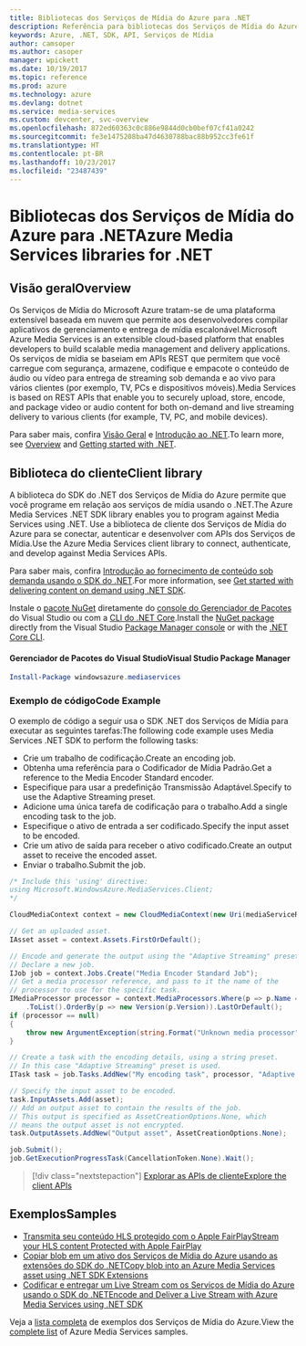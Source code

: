 ```yaml
---
title: Bibliotecas dos Serviços de Mídia do Azure para .NET
description: Referência para bibliotecas dos Serviços de Mídia do Azure para .NET
keywords: Azure, .NET, SDK, API, Serviços de Mídia
author: camsoper
ms.author: casoper
manager: wpickett
ms.date: 10/19/2017
ms.topic: reference
ms.prod: azure
ms.technology: azure
ms.devlang: dotnet
ms.service: media-services
ms.custom: devcenter, svc-overview
ms.openlocfilehash: 872ed60363c0c886e9844d0cb0bef07cf41a0242
ms.sourcegitcommit: fe3e1475208ba47d4630788bac88b952cc3fe61f
ms.translationtype: HT
ms.contentlocale: pt-BR
ms.lasthandoff: 10/23/2017
ms.locfileid: "23487439"
---
```

# <a name="azure-media-services-libraries-for-net"></a><span data-ttu-id="92e07-104">Bibliotecas dos Serviços de Mídia do Azure para .NET</span><span class="sxs-lookup"><span data-stu-id="92e07-104">Azure Media Services libraries for .NET</span></span>

## <a name="overview"></a><span data-ttu-id="92e07-105">Visão geral</span><span class="sxs-lookup"><span data-stu-id="92e07-105">Overview</span></span>

<span data-ttu-id="92e07-106">Os Serviços de Mídia do Microsoft Azure tratam-se de uma plataforma extensível baseada em nuvem que permite aos desenvolvedores compilar aplicativos de gerenciamento e entrega de mídia escalonável.</span><span class="sxs-lookup"><span data-stu-id="92e07-106">Microsoft Azure Media Services is an extensible cloud-based platform that enables developers to build scalable media management and delivery applications.</span></span> <span data-ttu-id="92e07-107">Os serviços de mídia se baseiam em APIs REST que permitem que você carregue com segurança, armazene, codifique e empacote o conteúdo de áudio ou vídeo para entrega de streaming sob demanda e ao vivo para vários clientes (por exemplo, TV, PCs e dispositivos móveis).</span><span class="sxs-lookup"><span data-stu-id="92e07-107">Media Services is based on REST APIs that enable you to securely upload, store, encode, and package video or audio content for both on-demand and live streaming delivery to various clients (for example, TV, PC, and mobile devices).</span></span> 

<span data-ttu-id="92e07-108">Para saber mais, confira [Visão Geral](/azure/media-services/media-services-overview) e [Introdução ao .NET](/azure/media-services/media-services-dotnet-how-to-use).</span><span class="sxs-lookup"><span data-stu-id="92e07-108">To learn more, see [Overview](/azure/media-services/media-services-overview) and [Getting started with .NET](/azure/media-services/media-services-dotnet-how-to-use).</span></span> 

## <a name="client-library"></a><span data-ttu-id="92e07-109">Biblioteca do cliente</span><span class="sxs-lookup"><span data-stu-id="92e07-109">Client library</span></span>

<span data-ttu-id="92e07-110">A biblioteca do SDK do .NET dos Serviços de Mídia do Azure permite que você programe em relação aos serviços de mídia usando o .NET.</span><span class="sxs-lookup"><span data-stu-id="92e07-110">The Azure Media Services .NET SDK library enables you to program against Media Services using .NET.</span></span> <span data-ttu-id="92e07-111">Use a biblioteca de cliente dos Serviços de Mídia do Azure para se conectar, autenticar e desenvolver com APIs dos Serviços de Mídia.</span><span class="sxs-lookup"><span data-stu-id="92e07-111">Use the Azure Media Services client library to connect, authenticate, and develop against Media Services APIs.</span></span>  

<span data-ttu-id="92e07-112">Para saber mais, confira [Introdução ao fornecimento de conteúdo sob demanda usando o SDK do .NET](/azure/media-services/media-services-dotnet-get-started).</span><span class="sxs-lookup"><span data-stu-id="92e07-112">For more information, see [Get started with delivering content on demand using .NET SDK](/azure/media-services/media-services-dotnet-get-started).</span></span>

<span data-ttu-id="92e07-113">Instale o [pacote NuGet](https://www.nuget.org/packages/windowsazure.mediaservices) diretamente do [console do Gerenciador de Pacotes][PackageManager] do Visual Studio ou com a [CLI do .NET Core][DotNetCLI].</span><span class="sxs-lookup"><span data-stu-id="92e07-113">Install the [NuGet package](https://www.nuget.org/packages/windowsazure.mediaservices) directly from the Visual Studio [Package Manager console][PackageManager] or with the [.NET Core CLI][DotNetCLI].</span></span>

#### <a name="visual-studio-package-manager"></a><span data-ttu-id="92e07-114">Gerenciador de Pacotes do Visual Studio</span><span class="sxs-lookup"><span data-stu-id="92e07-114">Visual Studio Package Manager</span></span>

```powershell
Install-Package windowsazure.mediaservices
```

### <a name="code-example"></a><span data-ttu-id="92e07-115">Exemplo de código</span><span class="sxs-lookup"><span data-stu-id="92e07-115">Code Example</span></span>

<span data-ttu-id="92e07-116">O exemplo de código a seguir usa o SDK .NET dos Serviços de Mídia para executar as seguintes tarefas:</span><span class="sxs-lookup"><span data-stu-id="92e07-116">The following code example uses Media Services .NET SDK to perform the following tasks:</span></span>

- <span data-ttu-id="92e07-117">Crie um trabalho de codificação.</span><span class="sxs-lookup"><span data-stu-id="92e07-117">Create an encoding job.</span></span>
- <span data-ttu-id="92e07-118">Obtenha uma referência para o Codificador de Mídia Padrão.</span><span class="sxs-lookup"><span data-stu-id="92e07-118">Get a reference to the Media Encoder Standard encoder.</span></span>
- <span data-ttu-id="92e07-119">Especifique para usar a predefinição Transmissão Adaptável.</span><span class="sxs-lookup"><span data-stu-id="92e07-119">Specify to use the Adaptive Streaming preset.</span></span>
- <span data-ttu-id="92e07-120">Adicione uma única tarefa de codificação para o trabalho.</span><span class="sxs-lookup"><span data-stu-id="92e07-120">Add a single encoding task to the job.</span></span>
- <span data-ttu-id="92e07-121">Especifique o ativo de entrada a ser codificado.</span><span class="sxs-lookup"><span data-stu-id="92e07-121">Specify the input asset to be encoded.</span></span>
- <span data-ttu-id="92e07-122">Crie um ativo de saída para receber o ativo codificado.</span><span class="sxs-lookup"><span data-stu-id="92e07-122">Create an output asset to receive the encoded asset.</span></span>
- <span data-ttu-id="92e07-123">Enviar o trabalho.</span><span class="sxs-lookup"><span data-stu-id="92e07-123">Submit the job.</span></span>


```csharp
/* Include this 'using' directive:
using Microsoft.WindowsAzure.MediaServices.Client;
*/

CloudMediaContext context = new CloudMediaContext(new Uri(mediaServiceRESTAPIEndpoint), tokenProvider);

// Get an uploaded asset.
IAsset asset = context.Assets.FirstOrDefault();

// Encode and generate the output using the "Adaptive Streaming" preset.
// Declare a new job.
IJob job = context.Jobs.Create("Media Encoder Standard Job");
// Get a media processor reference, and pass to it the name of the 
// processor to use for the specific task.
IMediaProcessor processor = context.MediaProcessors.Where(p => p.Name == mediaProcessorName)
    .ToList().OrderBy(p => new Version(p.Version)).LastOrDefault();
if (processor == null) 
{
    throw new ArgumentException(string.Format("Unknown media processor", mediaProcessorName));
}

// Create a task with the encoding details, using a string preset.
// In this case "Adaptive Streaming" preset is used.
ITask task = job.Tasks.AddNew("My encoding task", processor, "Adaptive Streaming", TaskOptions.None);

// Specify the input asset to be encoded.
task.InputAssets.Add(asset);
// Add an output asset to contain the results of the job. 
// This output is specified as AssetCreationOptions.None, which 
// means the output asset is not encrypted. 
task.OutputAssets.AddNew("Output asset", AssetCreationOptions.None);

job.Submit();
job.GetExecutionProgressTask(CancellationToken.None).Wait();
```

> [!div class="nextstepaction"]
> [<span data-ttu-id="92e07-124">Explorar as APIs de cliente</span><span class="sxs-lookup"><span data-stu-id="92e07-124">Explore the client APIs</span></span>](/dotnet/api/overview/azure/mediaservices/client)

## <a name="samples"></a><span data-ttu-id="92e07-125">Exemplos</span><span class="sxs-lookup"><span data-stu-id="92e07-125">Samples</span></span>

- [<span data-ttu-id="92e07-126">Transmita seu conteúdo HLS protegido com o Apple FairPlay</span><span class="sxs-lookup"><span data-stu-id="92e07-126">Stream your HLS content Protected with Apple FairPlay</span></span>](https://azure.microsoft.com/resources/samples/media-services-dotnet-dynamic-encryption-with-fairplay/)
- [<span data-ttu-id="92e07-127">Copiar blob em um ativo dos Serviços de Mídia do Azure usando as extensões do SDK do .NET</span><span class="sxs-lookup"><span data-stu-id="92e07-127">Copy blob into an Azure Media Services asset using .NET SDK Extensions</span></span>](https://azure.microsoft.com/resources/samples/media-services-dotnet-copy-blob-into-asset/)
- [<span data-ttu-id="92e07-128">Codificar e entregar um Live Stream com os Serviços de Mídia do Azure usando o SDK do .NET</span><span class="sxs-lookup"><span data-stu-id="92e07-128">Encode and Deliver a Live Stream with Azure Media Services using .NET SDK</span></span>](https://azure.microsoft.com/resources/samples/media-services-dotnet-encode-live-stream-with-ams-clear/)

<span data-ttu-id="92e07-129">Veja a [lista completa](https://azure.microsoft.com/resources/samples/?platform=dotnet&service=media-services) de exemplos dos Serviços de Mídia do Azure.</span><span class="sxs-lookup"><span data-stu-id="92e07-129">View the [complete list](https://azure.microsoft.com/resources/samples/?platform=dotnet&service=media-services) of Azure Media Services samples.</span></span>


[PackageManager]: https://docs.microsoft.com/nuget/tools/package-manager-console
[DotNetCLI]: https://docs.microsoft.com/dotnet/core/tools/dotnet-add-package
